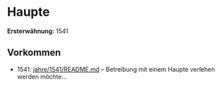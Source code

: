 # Haupte

**Ersterwähnung:** 1541

## Vorkommen
- 1541: [jahre/1541/README.md](../jahre/1541/README.md) – Betreibung mit einem
Haupte verſehen werden möchte...
